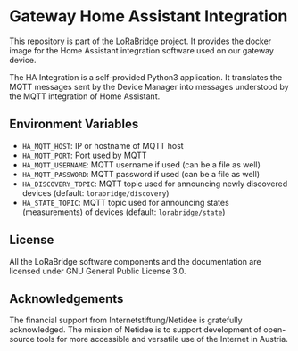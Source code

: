 # Gateway Home Assistant Integration

This repository is part of the [LoRaBridge](https://github.com/lorabridge/lorabridge) project.
It provides the docker image for the Home Assistant integration software used on our gateway device.

The HA Integration is a self-provided Python3 application. 
It translates the MQTT messages sent by the Device Manager into messages understood by the MQTT integration of Home Assistant.

## Environment Variables

- `HA_MQTT_HOST`: IP or hostname of MQTT host
- `HA_MQTT_PORT`: Port used by MQTT
- `HA_MQTT_USERNAME`: MQTT username if used (can be a file as well)
- `HA_MQTT_PASSWORD`: MQTT password if used (can be a file as well)
- `HA_DISCOVERY_TOPIC`: MQTT topic used for announcing newly discovered devices (default: `lorabridge/discovery`)
- `HA_STATE_TOPIC`: MQTT topic used for announcing states (measurements) of devices (default: `lorabridge/state`)

## License

All the LoRaBridge software components and the documentation are licensed under GNU General Public License 3.0.

## Acknowledgements

The financial support from Internetstiftung/Netidee is gratefully acknowledged. The mission of Netidee is to support development of open-source tools for more accessible and versatile use of the Internet in Austria.
